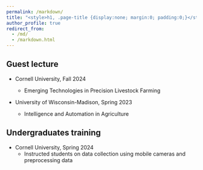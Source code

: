 ```yaml
---
permalink: /markdown/
title: "<style>h1, .page-title {display:none; margin:0; padding:0;}</style>"
author_profile: true
redirect_from: 
  - /md/
  - /markdown.html
---
```


## Guest lecture


* Cornell University, Fall 2024
  * Emerging Technologies in Precision Livestock Farming

* University of Wisconsin-Madison, Spring 2023
  * Intelligence and Automation in Agriculture

## Undergraduates training

* Cornell University, Spring 2024
  *  Instructed students on data collection using mobile cameras and preprocessing data

